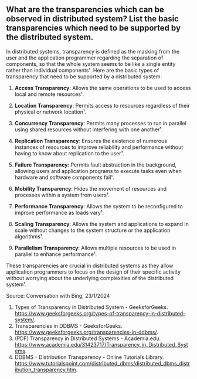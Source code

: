 ## What are the transparencies which can be observed in distributed system? List the basic transparencies which need to be supported by the distributed system.
In distributed systems, transparency is defined as the masking from the user and the application programmer regarding the separation of components, so that the whole system seems to be like a single entity rather than individual components¹. Here are the basic types of transparency that need to be supported by a distributed system:

1. **Access Transparency**: Allows the same operations to be used to access local and remote resources¹.

2. **Location Transparency**: Permits access to resources regardless of their physical or network location¹.

3. **Concurrency Transparency**: Permits many processes to run in parallel using shared resources without interfering with one another¹.

4. **Replication Transparency**: Ensures the existence of numerous instances of resources to improve reliability and performance without having to know about replication to the user¹.

5. **Failure Transparency**: Permits fault abstraction in the background, allowing users and application programs to execute tasks even when hardware and software components fail¹.

6. **Mobility Transparency**: Hides the movement of resources and processes within a system from users¹.

7. **Performance Transparency**: Allows the system to be reconfigured to improve performance as loads vary¹.

8. **Scaling Transparency**: Allows the system and applications to expand in scale without changes to the system structure or the application algorithms¹.

9. **Parallelism Transparency**: Allows multiple resources to be used in parallel to enhance performance¹.

These transparencies are crucial in distributed systems as they allow application programmers to focus on the design of their specific activity without worrying about the underlying complexities of the distributed system¹.

Source: Conversation with Bing, 23/1/2024
1. Types of Transparency in Distributed System - GeeksforGeeks. https://www.geeksforgeeks.org/types-of-transparency-in-distributed-system/.
2. Transparencies in DDBMS - GeeksforGeeks. https://www.geeksforgeeks.org/transparencies-in-ddbms/.
3. (PDF) Transparency in Distributed Systems - Academia.edu. https://www.academia.edu/31423717/Transparency_in_Distributed_Systems.
4. DDBMS - Distribution Transparency - Online Tutorials Library. https://www.tutorialspoint.com/distributed_dbms/distributed_dbms_distribution_transparency.htm.
